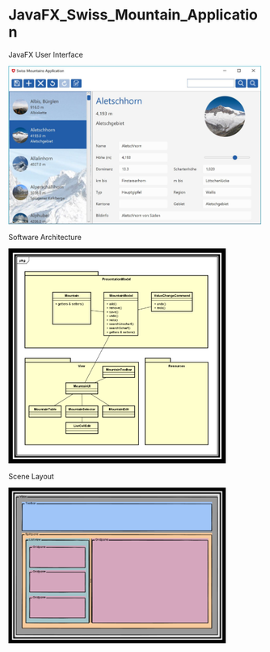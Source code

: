 # JavaFX_Swiss_Mountain_Application
<p align="center">
  <p>JavaFX User Interface</p>
  <img src="https://github.com/tabeaeggler/JavaFX_Swiss_Mountain_Application/blob/master/Documentation/UI_swiss_mountain_application.JPG" width="500"/>
</p>

<p align="center">
  <p>Software Architecture</p>
  <img src="https://github.com/tabeaeggler/JavaFX_Swiss_Mountain_Application/blob/master/Documentation/software_architecture.png" width="430"/>
</p>

<p align="center">
  <p>Scene Layout</p>
  <img src="https://github.com/tabeaeggler/JavaFX_Swiss_Mountain_Application/blob/master/Documentation/scene_layout.png" width="430"/>
</p>
